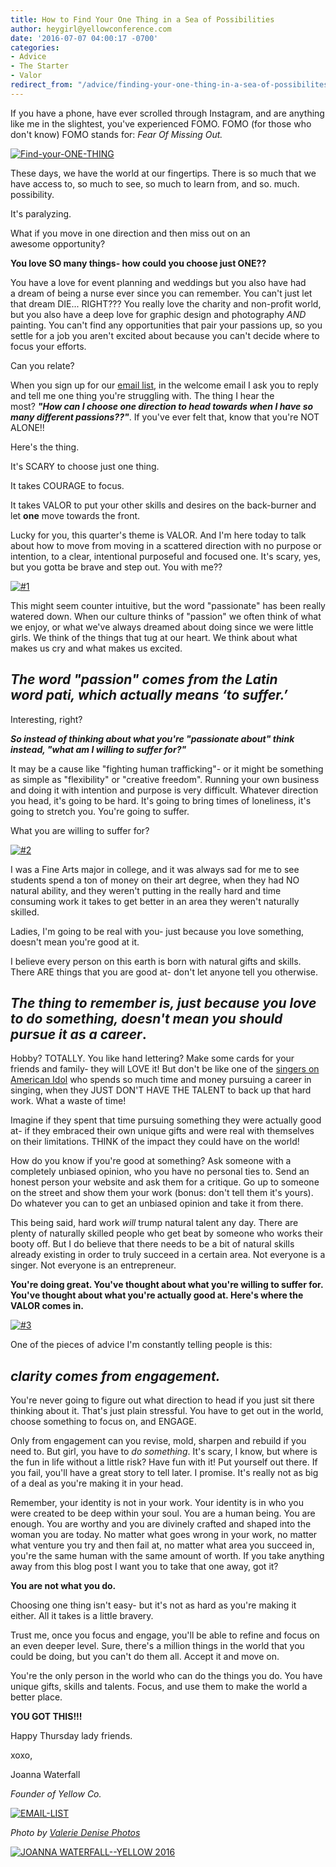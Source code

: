 ```yaml
---
title: How to Find Your One Thing in a Sea of Possibilities
author: heygirl@yellowconference.com
date: '2016-07-07 04:00:17 -0700'
categories:
- Advice
- The Starter
- Valor
redirect_from: "/advice/finding-your-one-thing-in-a-sea-of-possibilites/"
---
```


If you have a phone, have ever scrolled through Instagram, and are anything like me in the slightest, you've experienced FOMO. FOMO (for those who don't know) FOMO stands for: _Fear Of Missing Out._[  
](https://s3.amazonaws.com/yellow-files/blog/2016/07/Screenshot-2016-07-06-21.43.33.png)

[![Find-your-ONE-THING](https://s3.amazonaws.com/yellow-files/blog/2016/07/Find-your-ONE-THING1.jpg)](https://s3.amazonaws.com/yellow-files/blog/2016/07/Find-your-ONE-THING1.jpg)

These days, we have the world at our fingertips. There is so much that we have access to, so much to see, so much to learn from, and so. much. possibility.

It's paralyzing.

What if you move in one direction and then miss out on an awesome opportunity?

**You love SO many things- how could you choose just ONE??**

You have a love for event planning and weddings but you also have had a dream of being a nurse ever since you can remember. You can't just let that dream DIE... RIGHT??? You really love the charity and non-profit world, but you also have a deep love for graphic design and photography _AND_ painting. You can't find any opportunities that pair your passions up, so you settle for a job you aren't excited about because you can't decide where to focus your efforts.

Can you relate?

When you sign up for our [email list](http://eepurl.com/RrZtL), in the welcome email I ask you to reply and tell me one thing you're struggling with. The thing I hear the most? _**"How can I choose one direction to head towards when I have so many different passions??"**_. If you've ever felt that, know that you're NOT ALONE!!

Here's the thing.

It's SCARY to choose just one thing.

It takes COURAGE to focus.

It takes VALOR to put your other skills and desires on the back-burner and let **one** move towards the front.

Lucky for you, this quarter's theme is VALOR. And I'm here today to talk about how to move from moving in a scattered direction with no purpose or intention, to a clear, intentional purposeful and focused one. It's scary, yes, but you gotta be brave and step out. You with me??

[![#1](https://s3.amazonaws.com/yellow-files/blog/2016/07/1.jpg)](https://s3.amazonaws.com/yellow-files/blog/2016/07/1.jpg)

This might seem counter intuitive, but the word "passionate" has been really watered down. When our culture thinks of "passion" we often think of what we enjoy, or what we've always dreamed about doing since we were little girls. We think of the things that tug at our heart. We think about what makes us cry and what makes us excited.

## _The word "passion" comes from the Latin word pati, which actually means ‘to suffer.’_

Interesting, right?

_**So instead of thinking about what you're "passionate about" think instead, "what am I willing to suffer for?"**_

It may be a cause like "fighting human trafficking"- or it might be something as simple as "flexibility" or "creative freedom". Running your own business and doing it with intention and purpose is very difficult. Whatever direction you head, it's going to be hard. It's going to bring times of loneliness, it's going to stretch you. You're going to suffer.

What you are willing to suffer for?

[![#2](https://s3.amazonaws.com/yellow-files/blog/2016/07/2.jpg)](https://s3.amazonaws.com/yellow-files/blog/2016/07/2.jpg)

I was a Fine Arts major in college, and it was always sad for me to see students spend a ton of money on their art degree, when they had NO natural ability, and they weren't putting in the really hard and time consuming work it takes to get better in an area they weren't naturally skilled.

Ladies, I'm going to be real with you- just because you love something, doesn't mean you're good at it.

I believe every person on this earth is born with natural gifts and skills. There ARE things that you are good at- don't let anyone tell you otherwise.

## _The thing to remember is, just because you love to do something, doesn't mean you should pursue it as a career_.

Hobby? TOTALLY. You like hand lettering? Make some cards for your friends and family- they will LOVE it! But don't be like one of the [singers on American Idol](https://www.youtube.com/watch?v=E1cz43pQGnQ) who spends so much time and money pursuing a career in singing, when they JUST DON'T HAVE THE TALENT to back up that hard work. What a waste of time!

Imagine if they spent that time pursuing something they were actually good at- if they embraced their own unique gifts and were real with themselves on their limitations. THINK of the impact they could have on the world!

How do you know if you're good at something? Ask someone with a completely unbiased opinion, who you have no personal ties to. Send an honest person your website and ask them for a critique. Go up to someone on the street and show them your work (bonus: don't tell them it's yours). Do whatever you can to get an unbiased opinion and take it from there.

This being said, hard work _will_ trump natural talent any day. There are plenty of naturally skilled people who get beat by someone who works their booty off. But I do believe that there needs to be a bit of natural skills already existing in order to truly succeed in a certain area. Not everyone is a singer. Not everyone is an entrepreneur.

**You're doing great. You've thought about what you're willing to suffer for. You've thought about what you're actually good at. Here's where the VALOR comes in.**

[![#3](https://s3.amazonaws.com/yellow-files/blog/2016/07/3.jpg)](https://s3.amazonaws.com/yellow-files/blog/2016/07/3.jpg)

One of the pieces of advice I'm constantly telling people is this:

## _**clarity comes from engagement.**_

You're never going to figure out what direction to head if you just sit there thinking about it. That's just plain stressful. You have to get out in the world, choose something to focus on, and ENGAGE.

Only from engagement can you revise, mold, sharpen and rebuild if you need to. But girl, you have to _do_ _something_. It's scary, I know, but where is the fun in life without a little risk? Have fun with it! Put yourself out there. If you fail, you'll have a great story to tell later. I promise. It's really not as big of a deal as you're making it in your head.

Remember, your identity is not in your work. Your identity is in who you were created to be deep within your soul. You are a human being. You are enough. You are worthy and you are divinely crafted and shaped into the woman you are today. No matter what goes wrong in your work, no matter what venture you try and then fail at, no matter what area you succeed in, you're the same human with the same amount of worth. If you take anything away from this blog post I want you to take that one away, got it?

**You are not what you do.**

Choosing one thing isn't easy- but it's not as hard as you're making it either. All it takes is a little bravery.

Trust me, once you focus and engage, you'll be able to refine and focus on an even deeper level. Sure, there's a million things in the world that you could be doing, but you can't do them all. Accept it and move on.

You're the only person in the world who can do the things you do. You have unique gifts, skills and talents. Focus, and use them to make the world a better place.

**YOU GOT THIS!!!**

Happy Thursday lady friends.

xoxo,

Joanna Waterfall

_Founder of Yellow Co._

[![EMAIL-LIST](https://s3.amazonaws.com/yellow-files/blog/2016/07/EMAIL-LIST.png)](http://eepurl.com/RrZtL)

_Photo by [Valerie Denise Photos](http://www.valeriedenisephotos.com/)_

[![JOANNA WATERFALL--YELLOW 2016](https://s3.amazonaws.com/yellow-files/blog/2016/06/Screen-Shot-2016-06-07-at-1.43.27-AM.png)](https://www.instagram.com/joannawaterfall/)
